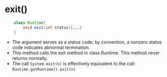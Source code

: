 # exit()

```java
    class Runtime{
        void exit(int status){...}
    }
```

- The argument serves as a status code; by convention, a nonzero status code indicates abnormal termination.
- This method calls the exit method in class Runtime. This method never returns normally.
- The call `System.exit(n)` is effectively equivalent to the call: `Runtime.getRuntime().exit(n)`
